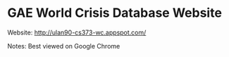 GAE World Crisis Database Website
=================================

Website:
http://ulan90-cs373-wc.appspot.com/

Notes:
Best viewed on Google Chrome
